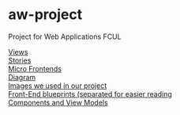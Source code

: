 # aw-project
Project for Web Applications FCUL

[Views](/front-end/views/) \
[Stories](/front-end/stories/) \
[Micro Frontends](/front-end/micro-frontends/) \
[Diagram](/front-end/diagram/)  \
[Images we used in our project](/front-end/img/)  \
[Front-End blueprints (separated for easier reading](/front-end/fe_blueprint/)  \
[Components and View Models](/front-end/components/)
